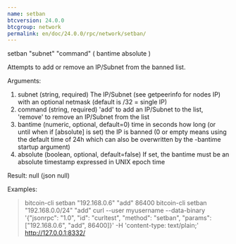 ```yaml
---
name: setban
btcversion: 24.0.0
btcgroup: network
permalink: en/doc/24.0.0/rpc/network/setban/
---
```


setban "subnet" "command" ( bantime absolute )

Attempts to add or remove an IP/Subnet from the banned list.

Arguments:
1. subnet      (string, required) The IP/Subnet (see getpeerinfo for nodes IP) with an optional netmask (default is /32 = single IP)
2. command     (string, required) 'add' to add an IP/Subnet to the list, 'remove' to remove an IP/Subnet from the list
3. bantime     (numeric, optional, default=0) time in seconds how long (or until when if [absolute] is set) the IP is banned (0 or empty means using the default time of 24h which can also be overwritten by the -bantime startup argument)
4. absolute    (boolean, optional, default=false) If set, the bantime must be an absolute timestamp expressed in UNIX epoch time

Result:
null    (json null)

Examples:
> bitcoin-cli setban "192.168.0.6" "add" 86400
> bitcoin-cli setban "192.168.0.0/24" "add"
> curl --user myusername --data-binary '{"jsonrpc": "1.0", "id": "curltest", "method": "setban", "params": ["192.168.0.6", "add", 86400]}' -H 'content-type: text/plain;' http://127.0.0.1:8332/


